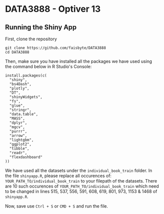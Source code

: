 # DATA3888 - Optiver 13

## Running the Shiny App

First, clone the repository

```
git clone https://github.com/faisbyte/DATA3888
cd DATA3888
```

Then, make sure you have installed all the packages we have used using the command below in R Studio's Console:

```
install.packages(c(
  "shiny",
  "bs4Dash",
  "plotly",
  "DT",
  "shinyWidgets",
  "fs",
  "glue",
  "stringr",
  "data.table",
  "MASS",
  "dplyr",
  "mgcv",
  "purrr",
  "arrow",
  "lightgbm",
  "ggplot2",
  "tibble",
  "readr",
  "flexdashboard"
))
```

We have used all the datasets under the `individual_book_train` folder. In the file `shinyapp.R`, please replace all occurences of:
`YOUR_PATH_TO/individual_book_train` to your filepath of the datasets. There are 10 such occurences of `YOUR_PATH_TO/individual_book_train` which need to be changed in lines 515, 537, 556, 591, 608, 619, 801, 973, 1153 & 1468 of `shinyapp.R`. 

Now, save use `Ctrl + S` or `CMD + S` and run the file.
